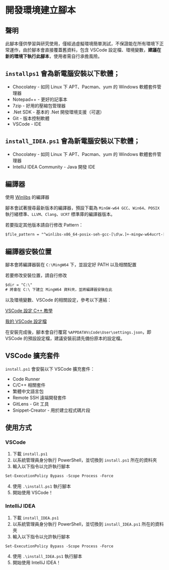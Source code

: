 # 開發環境建立腳本

## 聲明

此腳本僅供學習與研究使用，僅經過虛擬環境簡單測試，不保證能在所有環境下正常運作，由於腳本會直接覆蓋舊資料，包含 VSCode 設定檔、環境變數，**建議在新的環境下執行此腳本**，使用者需自行承擔風險。

## `installps1` 會為新電腦安裝以下軟體；

* Chocolatey - 如同 Linux 下 APT、Pacman、yum 的 Windows 軟體套件管理器
* Notepad++ - 更好的記事本
* 7zip - 好用的壓縮包管理器
* .Net SDK - 基本的 .Net 開發環境支援（可選）
* Git - 版本控制軟體
* VSCode - IDE

## `install_IDEA.ps1` 會為新電腦安裝以下軟體；

* Chocolatey - 如同 Linux 下 APT、Pacman、yum 的 Windows 軟體套件管理器
* IntelliJ IDEA Community - Java 開發 IDE

## 編譯器

使用 [Winlibs](https://winlibs.com) 的編譯器

腳本會試著搜尋最新版本的編譯器，預設下載為 `MinGW-w64 GCC`、`Win64`、`POSIX` 執行緒標準、`LLVM`、`Clang`、`UCRT` 標準庫的編譯器版本。

若要指定其他版本請自行修改 Pattern：

```ps
$file_pattern = "^winlibs-x86_64-posix-seh-gcc-[\d\w.]+-mingw-w64ucrt-[\d\w.-]+\.7z$"
```

## 編譯器安裝位置

腳本會將編譯器裝在 `C:\MingW64` 下，並設定好 PATH 以及相關配置

若要修改安裝位置，請自行修改

```ps
$dir = "C:\"
# 將會在 C:\ 下建立 MingW64 資料夾，並將編譯器安裝在此
```

以及環境變數、VSCode 的相關設定，參考以下連結：

[VSCode 設定 C++ 教學](https://ja-errorpro.codes/posts/2022/vscode_cpp_setup/)

[我的 VSCode 設定檔](https://github.com/ja-errorpro/My-Vscode-setting)

在安裝完成後，腳本會自行覆寫 `%APPDATA%\Code\User\settings.json`，即 VSCode 的預設設定檔，建議安裝前請先備份原本的設定檔。

## VSCode 擴充套件

`install.ps1` 會安裝以下 VSCode 擴充套件：

* Code Runner
* C/C++ 相關套件
* 繁體中文語言包
* Remote SSH 遠端開發套件
* GitLens - Git 工具
* Snippet-Creator - 用於建立程式碼片段

## 使用方式

### VSCode

1. 下載 `install.ps1`
2. 以系統管理員身分執行 PowerShell，並切換到 `install.ps1` 所在的資料夾
3. 輸入以下指令以允許執行腳本

```ps
Set-ExecutionPolicy Bypass -Scope Process -Force
```

4. 使用 `.\install.ps1` 執行腳本
5. 開始使用 VSCode！

### IntelliJ IDEA

1. 下載 `install_IDEA.ps1`
2. 以系統管理員身分執行 PowerShell，並切換到 `install_IDEA.ps1` 所在的資料夾
3. 輸入以下指令以允許執行腳本

```ps
Set-ExecutionPolicy Bypass -Scope Process -Force
```

4. 使用 `.\install_IDEA.ps1` 執行腳本
5. 開始使用 IntelliJ IDEA！